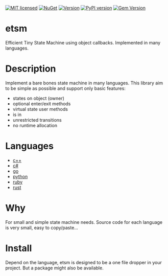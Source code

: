 [![MIT licensed](https://img.shields.io/badge/license-MIT-blue.svg)](LICENSE)
[![NuGet](https://img.shields.io/nuget/v/etsm.svg)](https://www.nuget.org/packages/etsm)
[![Version](https://img.shields.io/crates/v/etsm.svg)](https://crates.io/crates/etsm)
[![PyPI version](https://badge.fury.io/py/etsm.svg)](https://badge.fury.io/py/etsm)
[![Gem Version](https://badge.fury.io/rb/etsm.svg)](https://badge.fury.io/rb/etsm)

# etsm
Efficient Tiny State Machine using object callbacks. Implemented in many languages. 

# Description
Implement a bare bones state machine in many languages. This library aim to be simple as possible and support only basic features: 

- states on object (owner)
- optional enter/exit methods
- virtual state user methods
- is in
- unrestricted transitions
- no runtime allocation

# Languages
- [c++](c++)
- [c#](cs)
- [go](go)
- [python](python/etsm)
- [ruby](ruby/etsm)
- [rust](rust/etsm) 

# Why
For small and simple state machine needs. Source code for each language is very small, easy to copy/paste...

# Install
Depend on the language, etsm is designed to be a one file dropper in your project. But a package might also be available.
